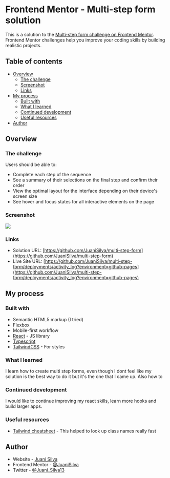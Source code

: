 # Frontend Mentor - Multi-step form solution

This is a solution to the [Multi-step form challenge on Frontend Mentor](https://www.frontendmentor.io/challenges/multistep-form-YVAnSdqQBJ). Frontend Mentor challenges help you improve your coding skills by building realistic projects.

## Table of contents

-   [Overview](#overview)
    -   [The challenge](#the-challenge)
    -   [Screenshot](#screenshot)
    -   [Links](#links)
-   [My process](#my-process)
    -   [Built with](#built-with)
    -   [What I learned](#what-i-learned)
    -   [Continued development](#continued-development)
    -   [Useful resources](#useful-resources)
-   [Author](#author)

## Overview

### The challenge

Users should be able to:

-   Complete each step of the sequence
-   See a summary of their selections on the final step and confirm their order
-   View the optimal layout for the interface depending on their device's screen size
-   See hover and focus states for all interactive elements on the page

### Screenshot

![](./public/screenshot-desktop.jpg)

### Links

-   Solution URL: [https://github.com/JuaniSilva/multi-step-form](https://github.com/JuaniSilva/multi-step-form)
-   Live Site URL: [https://github.com/JuaniSilva/multi-step-form/deployments/activity_log?environment=github-pages](https://github.com/JuaniSilva/multi-step-form/deployments/activity_log?environment=github-pages)

## My process

### Built with

-   Semantic HTML5 markup (I tried)
-   Flexbox
-   Mobile-first workflow
-   [React](https://reactjs.org/) - JS library
-   [Typescript](https://www.typescriptlang.org/)
-   [TailwindCSS](https://tailwindcss.com/) - For styles

### What I learned

I learn how to create multi step forms, even though I dont feel like my solution is the best way to do it but it's the one that I came up. Also how to

### Continued development

I would like to continue improving my react skills, learn more hooks and build larger apps.

### Useful resources

-   [Tailwind cheatsheet](https://nerdcave.com/tailwind-cheat-sheet) - This helped to look up class names really fast

## Author

-   Website - [Juani Silva](https://github.com/JuaniSilva)
-   Frontend Mentor - [@JuaniSilva](https://www.frontendmentor.io/profile/JuaniSilva)
-   Twitter - [@Juani_Silva13](https://twitter.com/Juani_Silva13)
